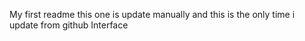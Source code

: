 My first readme
this one is update manually and this is the only time i update from github Interface
